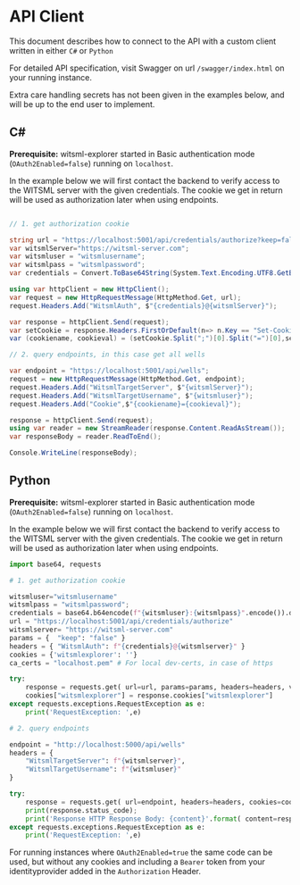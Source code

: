 # API Client

This document describes how to connect to the API with a custom client written in either `C#` or `Python`

For detailed API specification, visit Swagger on url `/swagger/index.html` on your running instance.

Extra care handling secrets has not been given in the examples below, and will be up to the end user to implement.

## C#
**Prerequisite:**
witsml-explorer started in Basic authentication mode (`OAuth2Enabled=false`) running on `localhost`.

In the example below we will first contact the backend to verify access to the WITSML server with the given credentials. The cookie we get in return will be used as authorization later when using endpoints.
```csharp

// 1. get authorization cookie

string url = "https://localhost:5001/api/credentials/authorize?keep=false";
var witsmlServer="https://witsml-server.com";
var witsmluser = "witsmlusername";
var witsmlpass = "witsmlpassword";
var credentials = Convert.ToBase64String(System.Text.Encoding.UTF8.GetBytes($"{witsmluser}:{witsmlpass}"));

using var httpClient = new HttpClient();
var request = new HttpRequestMessage(HttpMethod.Get, url);
request.Headers.Add("WitsmlAuth", $"{credentials}@{witsmlServer}");

var response = httpClient.Send(request); 
var setCookie = response.Headers.FirstOrDefault(n=> n.Key == "Set-Cookie").Value.ToList()[0];
var (cookiename, cookieval) = (setCookie.Split(";")[0].Split("=")[0],setCookie.Split(";")[0].Split("=")[1]);

// 2. query endpoints, in this case get all wells

var endpoint = "https://localhost:5001/api/wells";
request = new HttpRequestMessage(HttpMethod.Get, endpoint);
request.Headers.Add("WitsmlTargetServer", $"{witsmlServer}");
request.Headers.Add("WitsmlTargetUsername", $"{witsmluser}");
request.Headers.Add("Cookie",$"{cookiename}={cookieval}");

response = httpClient.Send(request); 
using var reader = new StreamReader(response.Content.ReadAsStream());
var responseBody = reader.ReadToEnd();

Console.WriteLine(responseBody);

```

## Python 
**Prerequisite:**
witsml-explorer started in Basic authentication mode (`OAuth2Enabled=false`) running on `localhost`.

In the example below we will first contact the backend to verify access to the WITSML server with the given credentials. The cookie we get in return will be used as authorization later when using endpoints.
```py
import base64, requests

# 1. get authorization cookie

witsmluser="witsmlusername"
witsmlpass = "witsmlpassword";
credentials = base64.b64encode(f"{witsmluser}:{witsmlpass}".encode()).decode()
url = "https://localhost:5001/api/credentials/authorize"
witsmlserver= "https://witsml-server.com"
params = {  "keep": "false" }
headers = { "WitsmlAuth": f"{credentials}@{witsmlserver}" }
cookies = {'witsmlexplorer': ''}
ca_certs = "localhost.pem" # For local dev-certs, in case of https

try:
    response = requests.get( url=url, params=params, headers=headers, verify=ca_certs )
    cookies["witsmlexplorer"] = response.cookies["witsmlexplorer"]
except requests.exceptions.RequestException as e:
    print('RequestException: ',e)

# 2. query endpoints

endpoint = "http://localhost:5000/api/wells"
headers = { 
    "WitsmlTargetServer": f"{witsmlserver}", 
    "WitsmlTargetUsername": f"{witsmluser}" 
}

try:
    response = requests.get( url=endpoint, headers=headers, cookies=cookies )
    print(response.status_code);
    print('Response HTTP Response Body: {content}'.format( content=response.content))    
except requests.exceptions.RequestException as e:
    print('RequestException: ',e)

```

For running instances where `OAuth2Enabled=true` the same code can be used, but without any cookies and including a `Bearer` token from your identityprovider added in the `Authorization` Header. 
